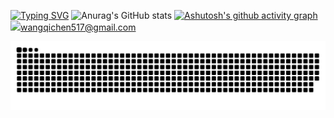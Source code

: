 [![Typing SVG](https://readme-typing-svg.demolab.com?font=Fira+Code&pause=1000&width=435&lines=Hello+I'+m+77chen++!;A+pku+stduent)](https://git.io/typing-svg)
![Anurag's GitHub stats](https://github-readme-stats.vercel.app/api?username=77chenchen&show_icons=true)
[![Ashutosh's github activity graph](https://github-readme-activity-graph.vercel.app/graph?username=77chenchen&theme=dracula)](https://github.com/ashutosh00710/github-readme-activity-graph)
![](https://img.shields.io/badge/Gmail-D14836?style=for-the-badge&logo=gmail&logoColor=white)wangqichen517@gmail.com

![](https://raw.githubusercontent.com/77chenchen/77chenchen/refs/heads/output/github-contribution-grid-snake-dark.svg)
